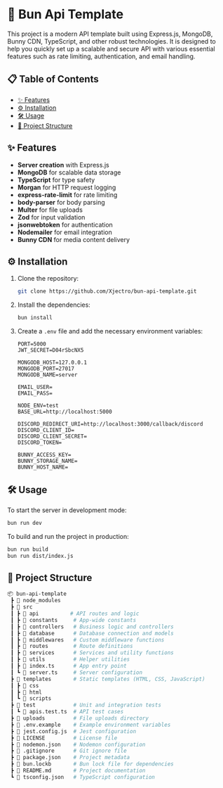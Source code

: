 # 🚀 Bun Api Template

This project is a modern API template built using Express.js, MongoDB, Bunny CDN, TypeScript, and other robust technologies. It is designed to help you quickly set up a scalable and secure API with various essential features such as rate limiting, authentication, and email handling.

## 📋 Table of Contents

- [✨ Features](#-features)
- [⚙️ Installation](#%EF%B8%8F-installation)
- [🛠 Usage](#-usage)
- [📂 Project Structure](#-project-structure)

## ✨ Features

- **Server creation** with Express.js
- **MongoDB** for scalable data storage
- **TypeScript** for type safety
- **Morgan** for HTTP request logging
- **express-rate-limit** for rate limiting
- **body-parser** for body parsing
- **Multer** for file uploads
- **Zod** for input validation
- **jsonwebtoken** for authentication
- **Nodemailer** for email integration
- **Bunny CDN** for media content delivery

## ⚙️ Installation

1. Clone the repository:
   ```bash
   git clone https://github.com/Xjectro/bun-api-template.git
   ```
2. Install the dependencies:
   ```bash
   bun install
   ```
3. Create a `.env` file and add the necessary environment variables:

   ```env
   PORT=5000
   JWT_SECRET=D04rSbcNX5

   MONGODB_HOST=127.0.0.1
   MONGODB_PORT=27017
   MONGODB_NAME=server

   EMAIL_USER=
   EMAIL_PASS=

   NODE_ENV=test
   BASE_URL=http://localhost:5000

   DISCORD_REDIRECT_URI=http://localhost:3000/callback/discord
   DISCORD_CLIENT_ID=
   DISCORD_CLIENT_SECRET=
   DISCORD_TOKEN=

   BUNNY_ACCESS_KEY=
   BUNNY_STORAGE_NAME=
   BUNNY_HOST_NAME=
   ```

## 🛠 Usage

To start the server in development mode:
```bash
bun run dev
```
To build and run the project in production:
```bash
bun run build
bun run dist/index.js
```

## 📂 Project Structure

```bash
📦 bun-api-template
 ┣ 📂 node_modules
 ┣ 📂 src
 ┃ ┣ 📂 api          # API routes and logic
 ┃ ┣ 📂 constants     # App-wide constants
 ┃ ┣ 📂 controllers   # Business logic and controllers
 ┃ ┣ 📂 database      # Database connection and models
 ┃ ┣ 📂 middlewares   # Custom middleware functions
 ┃ ┣ 📂 routes        # Route definitions
 ┃ ┣ 📂 services      # Services and utility functions
 ┃ ┣ 📂 utils         # Helper utilities
 ┃ ┣ 📜 index.ts      # App entry point
 ┃ ┗ 📜 server.ts     # Server configuration
 ┣ 📂 templates       # Static templates (HTML, CSS, JavaScript)
 ┃ ┣ 📂 css
 ┃ ┣ 📂 html
 ┃ ┗ 📂 scripts
 ┣ 📂 test            # Unit and integration tests
 ┃ ┗ 📜 apis.test.ts  # API test cases
 ┣ 📂 uploads         # File uploads directory
 ┣ 📜 .env.example    # Example environment variables
 ┣ 📜 jest.config.js  # Jest configuration
 ┣ 📜 LICENSE         # License file
 ┣ 📜 nodemon.json    # Nodemon configuration
 ┣ 📜 .gitignore      # Git ignore file
 ┣ 📜 package.json    # Project metadata
 ┣ 📜 bun.lockb       # Bun lock file for dependencies
 ┣ 📜 README.md       # Project documentation
 ┗ 📜 tsconfig.json   # TypeScript configuration
```

